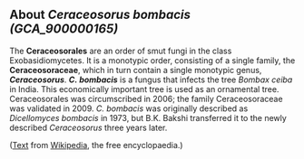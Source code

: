 About *Ceraceosorus bombacis (GCA\_900000165)* 
----------------------------------------------



The **Ceraceosorales** are an order of smut fungi in the class
Exobasidiomycetes. It is a monotypic order, consisting of a single
family, the **Ceraceosoraceae**, which in turn contain a single
monotypic genus, ***Ceraceosorus***. ***C. bombacis*** is a fungus that
infects the tree *Bombax ceiba* in India. This economically important
tree is used as an ornamental tree. Ceraceosorales was circumscribed in
2006; the family Ceraceosoraceae was validated in 2009. *C. bombacis*
was originally described as *Dicellomyces bombacis* in 1973, but B.K.
Bakshi transferred it to the newly described *Ceraceosorus* three years
later.

([Text](http://en.wikipedia.org/wiki/Ceraceosorales_) from
[Wikipedia](http://en.wikipedia.org/), the free encyclopaedia.)
